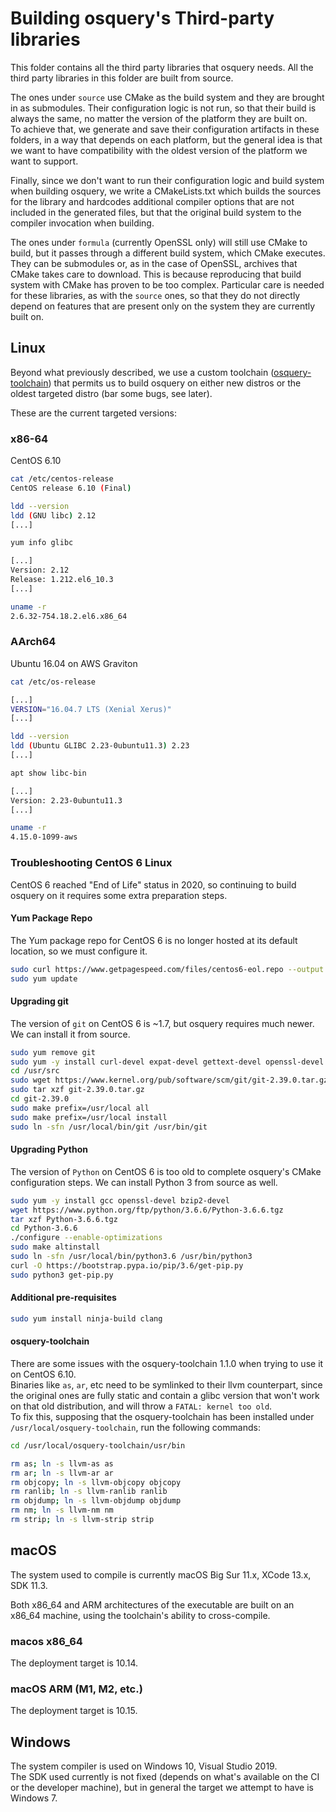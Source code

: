# Building osquery's Third-party libraries

This folder contains all the third party libraries that osquery needs.
All the third party libraries in this folder are built from source.

The ones under `source` use CMake as the build system and they are brought in as submodules.
Their configuration logic is not run, so that their build is always the same, no matter the version of the platform they are built on.  
To achieve that, we generate and save their configuration artifacts in these folders, in a way that depends on each platform, but the general idea is that we want to have compatibility with the oldest version of the platform we want to support.

Finally, since we don't want to run their configuration logic and build system when building osquery, we write a CMakeLists.txt which builds the sources for the library and hardcodes additional compiler options that are not included in the generated files, but that the original build system to the compiler invocation when building.

The ones under `formula` (currently OpenSSL only) will still use CMake to build, but it passes through a different build system, which CMake executes. They can be submodules or, as in the case of OpenSSL, archives that CMake takes care to download.
This is because reproducing that build system with CMake has proven to be too complex.
Particular care is needed for these libraries, as with the `source` ones, so that they do not directly depend on features that are present only on the system they are currently built on.

## Linux

Beyond what previously described, we use a custom toolchain ([osquery-toolchain](https://github.com/osquery/osquery-toolchain)) that permits us to build osquery on either new distros or the oldest targeted distro (bar some bugs, see later).

These are the current targeted versions:

### x86-64

CentOS 6.10

```sh
cat /etc/centos-release
CentOS release 6.10 (Final)
```

```sh
ldd --version
ldd (GNU libc) 2.12
[...]
```

```sh
yum info glibc

[...]
Version: 2.12
Release: 1.212.el6_10.3
[...]
```

```sh
uname -r
2.6.32-754.18.2.el6.x86_64
```

### AArch64

Ubuntu 16.04 on AWS Graviton

```sh
cat /etc/os-release

[...]
VERSION="16.04.7 LTS (Xenial Xerus)"
[...]

```

```sh
ldd --version
ldd (Ubuntu GLIBC 2.23-0ubuntu11.3) 2.23
[...]
```

```sh
apt show libc-bin

[...]
Version: 2.23-0ubuntu11.3
[...]
```

```sh
uname -r
4.15.0-1099-aws
```

### Troubleshooting CentOS 6 Linux

CentOS 6 reached "End of Life" status in 2020, so continuing to build osquery on it requires some extra preparation steps.

#### Yum Package Repo

The Yum package repo for CentOS 6 is no longer hosted at its default location, so we must configure it.

```sh
sudo curl https://www.getpagespeed.com/files/centos6-eol.repo --output /etc/yum.repos.d/CentOS-Base.repo
sudo yum update
```

#### Upgrading git

The version of `git` on CentOS 6 is ~1.7, but osquery requires much newer. We can install it from source.

```sh
sudo yum remove git
sudo yum -y install curl-devel expat-devel gettext-devel openssl-devel zlib-devel gcc perl-ExtUtils-MakeMaker
cd /usr/src
sudo wget https://www.kernel.org/pub/software/scm/git/git-2.39.0.tar.gz
sudo tar xzf git-2.39.0.tar.gz
cd git-2.39.0
sudo make prefix=/usr/local all
sudo make prefix=/usr/local install
sudo ln -sfn /usr/local/bin/git /usr/bin/git
```

#### Upgrading Python

The version of `Python` on CentOS 6 is too old to complete osquery's CMake configuration steps. We can install Python 3 from source as well.

```sh
sudo yum -y install gcc openssl-devel bzip2-devel
wget https://www.python.org/ftp/python/3.6.6/Python-3.6.6.tgz
tar xzf Python-3.6.6.tgz
cd Python-3.6.6
./configure --enable-optimizations
sudo make altinstall
sudo ln -sfn /usr/local/bin/python3.6 /usr/bin/python3
curl -O https://bootstrap.pypa.io/pip/3.6/get-pip.py
sudo python3 get-pip.py
```

#### Additional pre-requisites

```sh
sudo yum install ninja-build clang
```

#### osquery-toolchain

There are some issues with the osquery-toolchain 1.1.0 when trying to use it on CentOS 6.10.  
Binaries like `as`, `ar`, etc need to be symlinked to their llvm counterpart, since the original ones are fully static and contain a glibc version that won't work on that old distribution, and will throw a `FATAL: kernel too old`.  
To fix this, supposing that the osquery-toolchain has been installed under `/usr/local/osquery-toolchain`, run the following commands:

```sh
cd /usr/local/osquery-toolchain/usr/bin

rm as; ln -s llvm-as as
rm ar; ln -s llvm-ar ar
rm objcopy; ln -s llvm-objcopy objcopy
rm ranlib; ln -s llvm-ranlib ranlib
rm objdump; ln -s llvm-objdump objdump
rm nm; ln -s llvm-nm nm
rm strip; ln -s llvm-strip strip
```

## macOS

The system used to compile is currently macOS Big Sur 11.x, XCode 13.x, SDK 11.3.

Both x86_64 and ARM architectures of the executable are built on an x86_64 machine, using the toolchain's ability to cross-compile.

### macos x86_64

The deployment target is 10.14.

### macOS ARM (M1, M2, etc.)

The deployment target is 10.15.

## Windows

The system compiler is used on Windows 10, Visual Studio 2019.  
The SDK used currently is not fixed (depends on what's available on the CI or the developer machine), but in general the target we attempt to have is Windows 7.
